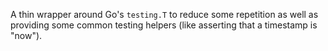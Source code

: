 A thin wrapper around Go's `testing.T` to reduce some repetition as well as providing some common testing helpers (like asserting that a timestamp is "now").
